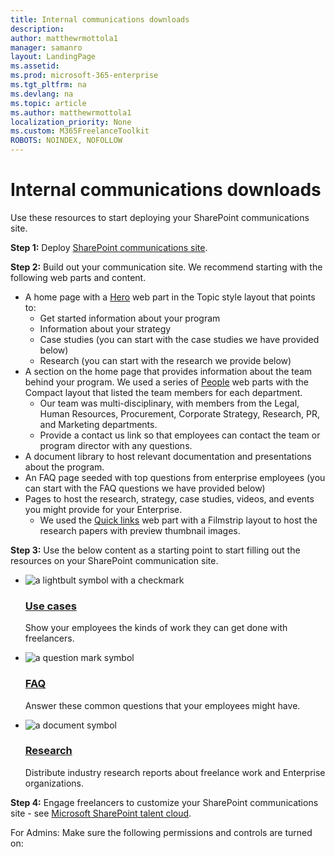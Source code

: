 ```yaml
---
title: Internal communications downloads 
description:  
author: matthewrmottola1
manager: samanro
layout: LandingPage
ms.assetid: 
ms.prod: microsoft-365-enterprise
ms.tgt_pltfrm: na
ms.devlang: na
ms.topic: article
ms.author: matthewrmottola1
localization_priority: None 
ms.custom: M365FreelanceToolkit
ROBOTS: NOINDEX, NOFOLLOW
---
```

Internal communications downloads
=========================================

Use these resources to start deploying your SharePoint communications site.

**Step 1:** Deploy <a href="https://support.office.com/article/create-a-communication-site-in-sharepoint-online-7fb44b20-a72f-4d2c-9173-fc8f59ba50eb">SharePoint communications site</a>.

**Step 2:** Build out your communication site. We recommend starting with the following web parts and content.
- A home page with a <a href="https://support.office.com/article/Use-the-Hero-web-part-D57F449B-19A0-4B0D-8CE3-BE5866430645">Hero</a> web part in the Topic style layout that points to:
    - Get started information about your program
    - Information about your strategy
    - Case studies (you can start with the case studies we have provided below)
    - Research (you can start with the research we provide below)
- A section on the home page that provides information about the team behind your program. We used a series of <a href="https://support.office.com/article/Show-people-profiles-on-your-page-with-the-People-web-part-7E52C5F6-2D72-48FA-A9D3-D2750765FA05">People</a> web parts with the Compact layout that listed the team members for each department.
    - Our team was multi-disciplinary, with members from the Legal, Human Resources, Procurement, Corporate Strategy, Research, PR, and Marketing departments.
    - Provide a contact us link so that employees can contact the team or program director with any questions.
- A document library to host relevant documentation and presentations about the program.
- An FAQ page seeded with top questions from enterprise employees (you can start with the FAQ questions we have provided below)
- Pages to host the research, strategy, case studies, videos, and events you might provide for your Enterprise.
    - We used the <a href="https://support.office.com/article/use-the-quick-links-web-part-e1df7561-209d-4362-96d4-469f85ab2a82">Quick links</a> web part with a Filmstrip layout to host the research papers with preview thumbnail images.

**Step 3:** Use the below content as a starting point to start filling out the resources on your SharePoint communication site.

<ul class="panelContent cardsF">
    <li>
        <div class="cardSize">
            <div class="cardPadding">
                <div class="card">
                    <div class="cardImageOuter">
                        <div class="cardImage">
                            <img src="https://docs.microsoft.com/en-us/office/media/icons/lightbulb-idea-capture-blue.svg" alt="a lightbult symbol with a checkmark" />
                        </div>
                    </div>
                    <div class="cardText">
                        <h3><a href="media\downloads\CaseStudies.pdf">Use cases</a></h3>
                        <p>Show your employees the kinds of work they can get done with freelancers.</p>
                    </div>
                </div>
            </div>
        </div>
    </li>
    <li>
        <div class="cardSize">
            <div class="cardPadding">
                <div class="card">
                    <div class="cardImageOuter">
                        <div class="cardImage">
                            <img src="https://docs.microsoft.com/en-us/office/media/icons/help.svg" alt="a question mark symbol" />
                        </div>
                    </div>
                    <div class="cardText">
                        <h3><a href="media\downloads\FrequentlyAskedQuestions.pdf">FAQ</a></h3>
                        <p>Answer these common questions that your employees might have.</p>
                    </div>
                </div>
            </div>
        </div>
    </li>
    <li>
        <div class="cardSize">
            <div class="cardPadding">
                <div class="card">
                    <div class="cardImageOuter">
                        <div class="cardImage">
                            <img src="https://docs.microsoft.com/en-us/office/media/icons/document.svg" alt="a document symbol" />
                        </div>
                    </div>
                    <div class="cardText">
                        <h3><a href="media\downloads\FreelanceResearchforSharePointSite.zip">Research</a></h3>
                        <p>Distribute industry research reports about freelance work and Enterprise organizations.</p>
                    </div>
                </div>
            </div>
        </div>
    </li>
</ul>

**Step 4:** Engage freelancers to customize your SharePoint communications site - see [Microsoft SharePoint talent cloud](clouds.md).

For Admins: Make sure the following permissions and controls are turned on: 